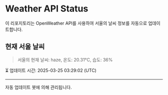 
# Weather API Status

이 리포지토리는 OpenWeather API를 사용하여 서울의 날씨 정보를 자동으로 업데이트합니다.

## 현재 서울 날씨
> 서울의 현재 날씨: haze, 온도: 20.31°C, 습도: 36%

⏳ 업데이트 시간: 2025-03-25 03:29:02 (UTC)

---
자동 업데이트 봇에 의해 관리됩니다.
